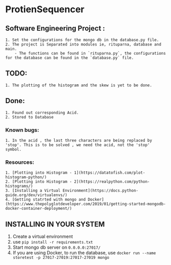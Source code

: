 # ProtienSequencer
## Software Engineering Project :
	1. Set the configurations for the mongo db in the database.py file.
	2. The project is Separated into modules ie, rituparna, database and main.
		- The functions can be found in `rituparna.py`, the configurations for the database can be found in the `database.py` file.
## TODO: 
	1. The plotting of the histogram and the skew is yet to be done.
## Done: 
	1. Found out corresponding Acid.
	2. Stored to Database
### Known bugs:
	1. In the acid , the last three characters are being replaced by 'stop'. This is to be solved , we need the acid, not the 'stop' symbol.
### Resources: 
	1. [Plotting into Histogram - 1](https://datatofish.com/plot-histogram-python/)
	2. [Plotting into Histogram - 2](https://realpython.com/python-histograms/)
	3. [Installing a Virtual Environment](https://docs.python-guide.org/dev/virtualenvs/)
	4. [Getting statrted with mongo and Docker](https://www.thepolyglotdeveloper.com/2019/01/getting-started-mongodb-docker-container-deployment/)


## INSTALLING IN YOUR SYSTEM 
 1. Create a virtual environment
 2. use `pip install -r requirements.txt`
 3. Start mongo db server on `0.0.0.0:27017/`
 4. If you are using Docker, to run the database, use
 	```docker run --name storetest -p 27017-27019:27017-27019 mongo```
